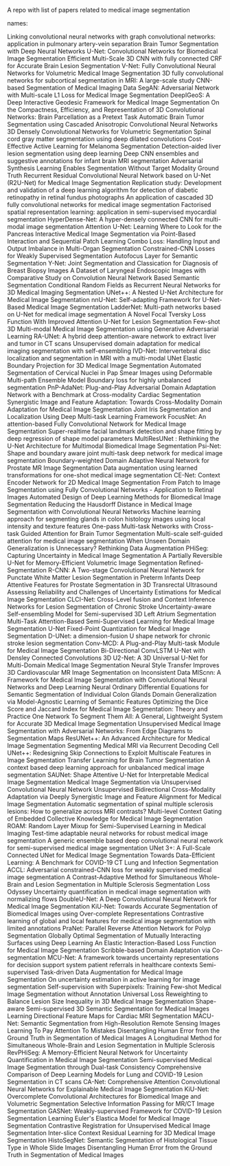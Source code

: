 A repo with list of papers related to medical image segmentation 

names: 

Linking convolutional neural networks with graph convolutional networks: application in pulmonary artery-vein separation
Brain Tumor Segmentation with Deep Neural Networks
U-Net: Convolutional Networks for Biomedical Image Segmentation
Efficient Multi-Scale 3D CNN with fully connected CRF for Accurate Brain Lesion Segmentation
V-Net: Fully Convolutional Neural Networks for Volumetric Medical Image Segmentation
3D fully convolutional networks for subcortical segmentation in MRI: A large-scale study
CNN-based Segmentation of Medical Imaging Data
 SegAN: Adversarial Network with Multi-scale L1 Loss for Medical Image Segmentation 
DeepIGeoS: A Deep Interactive Geodesic Framework for Medical Image Segmentation
On the Compactness, Efficiency, and Representation of 3D Convolutional Networks: Brain Parcellation as a Pretext Task
Automatic Brain Tumor Segmentation using Cascaded Anisotropic Convolutional Neural Networks
3D Densely Convolutional Networks for Volumetric Segmentation
Spinal cord gray matter segmentation using deep dilated convolutions
Cost-Effective Active Learning for Melanoma Segmentation
Detection-aided liver lesion segmentation using deep learning
Deep CNN ensembles and suggestive annotations for infant brain MRI segmentation
Adversarial Synthesis Learning Enables Segmentation Without Target Modality Ground Truth
Recurrent Residual Convolutional Neural Network based on U-Net (R2U-Net) for Medical Image Segmentation
Replication study: Development and validation of a deep learning algorithm for detection of diabetic retinopathy in retinal fundus photographs
An application of cascaded 3D fully convolutional networks for medical image segmentation
Factorised spatial representation learning: application in semi-supervised myocardial segmentation
HyperDense-Net: A hyper-densely connected CNN for multi-modal image segmentation
Attention U-Net:
Learning Where to Look for the Pancreas
Interactive Medical Image Segmentation via Point-Based Interaction and Sequential Patch Learning
Combo Loss: Handling Input and Output Imbalance in Multi-Organ Segmentation
Constrained-CNN Losses for Weakly Supervised Segmentation
Autofocus Layer for Semantic Segmentation
Y-Net: Joint Segmentation and Classication for Diagnosis of Breast Biopsy Images
A Dataset of Laryngeal Endoscopic Images with Comparative Study on Convolution Neural Network Based Semantic Segmentation 
Conditional Random Fields as Recurrent Neural Networks for 3D Medical Imaging Segmentation
UNet++: A Nested U-Net Architecture for Medical Image Segmentation
nnU-Net: Self-adapting Framework for U-Net-Based Medical Image Segmentation
LadderNet: Multi-path networks based on U-Net for medical image segmentation
A Novel Focal Tversky Loss Function With Improved Attention U-Net for Lesion Segmentation
Few-shot 3D Multi-modal Medical Image Segmentation using Generative Adversarial Learning
RA-UNet: A hybrid deep attention-aware network to extract liver and tumor in CT scans
Unsupervised domain adaptation for medical imaging segmentation with self-ensembling
IVD-Net: Intervertebral disc localization and segmentation in MRI with a multi-modal UNet
Elastic Boundary Projection for 3D Medical Image Segmentation
Automated Segmentation of Cervical Nuclei in Pap Smear Images using Deformable Multi-path Ensemble Model
Boundary loss for highly unbalanced segmentation
PnP-AdaNet: Plug-and-Play Adversarial Domain Adaptation Network with a Benchmark at Cross-modality Cardiac Segmentation
Synergistic Image and Feature Adaptation: Towards Cross-Modality Domain Adaptation for Medical Image Segmentation
Joint Iris Segmentation and Localization Using Deep Multi-task Learning Framework
FocusNet: An attention-based Fully Convolutional Network for Medical Image Segmentation
Super-realtime facial landmark detection and shape fitting by deep regression of shape model parameters
MultiResUNet : Rethinking the U-Net Architecture for Multimodal Biomedical Image Segmentation
Psi-Net: Shape and boundary aware joint multi-task deep network for medical image segmentation
Boundary-weighted Domain Adaptive Neural Network for Prostate MR Image Segmentation
Data augmentation using learned transformations for one-shot medical image segmentation
CE-Net: Context Encoder Network for 2D Medical Image Segmentation
From Patch to Image Segmentation using Fully Convolutional Networks - Application to Retinal Images
Automated Design of Deep Learning Methods for Biomedical Image Segmentation
Reducing the Hausdorff Distance in Medical Image Segmentation with Convolutional Neural Networks 
Machine learning approach for segmenting glands in colon histology images using local intensity and texture features
One-pass Multi-task Networks with Cross-task Guided Attention for Brain Tumor Segmentation 
Multi-scale self-guided attention for medical image segmentation
When Unseen Domain Generalization is Unnecessary? Rethinking Data Augmentation
PHiSeg: Capturing Uncertainty in Medical Image Segmentation
A Partially Reversible U-Net for Memory-Efficient Volumetric Image Segmentation 
Refined-Segmentation R-CNN: A Two-stage Convolutional Neural Network for Punctate White Matter Lesion Segmentation in Preterm Infants
Deep Attentive Features for Prostate Segmentation in 3D Transrectal Ultrasound
Assessing Reliability and Challenges of Uncertainty Estimations for Medical Image Segmentation
CLCI-Net: Cross-Level fusion and Context Inference Networks for Lesion Segmentation of Chronic Stroke
Uncertainty-aware Self-ensembling Model for Semi-supervised 3D Left Atrium Segmentation
Multi-Task Attention-Based Semi-Supervised Learning for Medical Image Segmentation
U-Net Fixed-Point Quantization for Medical Image Segmentation
D-UNet: a dimension-fusion U shape network for chronic stroke lesion segmentation
Conv-MCD: A Plug-and-Play Multi-task Module for Medical Image Segmentation
Bi-Directional ConvLSTM U-Net with Densley Connected Convolutions
3D U2-Net: A 3D Universal U-Net for Multi-Domain Medical Image Segmentation
Neural Style Transfer Improves 3D Cardiovascular MR Image Segmentation on Inconsistent Data
MIScnn: A Framework for Medical Image Segmentation with Convolutional Neural Networks and Deep Learning
Neural Ordinary Differential Equations for Semantic Segmentation of Individual Colon Glands
Domain Generalization via Model-Agnostic Learning of Semantic Features
Optimizing the Dice Score and Jaccard Index for Medical Image Segmentation: Theory and Practice
One Network To Segment Them All: A General, Lightweight System for Accurate 3D Medical Image Segmentation
Unsupervised Medical Image Segmentation with Adversarial Networks: From Edge Diagrams to Segmentation Maps
ResUNet++: An Advanced Architecture for Medical Image Segmentation
Segmenting Medical MRI via Recurrent Decoding Cell
UNet++: Redesigning Skip Connections to Exploit Multiscale Features in Image Segmentation
Transfer Learning for Brain Tumor Segmentation
A context based deep learning approach for unbalanced medical image segmentation
SAUNet: Shape Attentive U-Net for Interpretable Medical Image Segmentation
Medical Image Segmentation via Unsupervised Convolutional Neural Network
Unsupervised Bidirectional Cross-Modality Adaptation via Deeply Synergistic Image and Feature Alignment for Medical Image Segmentation
Automatic segmentation of spinal multiple sclerosis lesions: How to generalize across MRI contrasts?
Multi-level Context Gating of Embedded Collective Knowledge for Medical Image Segmentation
ROAM: Random Layer Mixup for Semi-Supervised Learning in Medical Imaging
 Test-time adaptable neural networks for robust medical image segmentation
A generic ensemble based deep convolutional neural network for semi-supervised medical image segmentation
UNet 3+: A Full-Scale Connected UNet for Medical Image Segmentation
 Towards Data-Efficient Learning: A Benchmark for COVID-19 CT Lung and Infection Segmentation
ACCL: Adversarial constrained-CNN loss for weakly supervised medical image segmentation
A Contrast-Adaptive Method for Simultaneous Whole-Brain and Lesion Segmentation in Multiple Sclerosis
Segmentation Loss Odyssey
Uncertainty quantification in medical image segmentation with normalizing flows
DoubleU-Net: A Deep Convolutional Neural Network for Medical Image Segmentation
KiU-Net: Towards Accurate Segmentation of Biomedical Images using Over-complete Representations
Contrastive learning of global and local features for medical image segmentation with limited annotations
PraNet: Parallel Reverse Attention Network for Polyp Segmentation
Globally Optimal Segmentation of Mutually Interacting Surfaces using Deep Learning
An Elastic Interaction-Based Loss Function for Medical Image Segmentation
Scribble-based Domain Adaptation via Co-segmentation
MCU-Net: A framework towards uncertainty representations for decision support system patient referrals in healthcare contexts
Semi-supervised Task-driven Data Augmentation for Medical Image Segmentation
On uncertainty estimation in active learning for image segmentation
Self-supervision with Superpixels: Training Few-shot Medical Image Segmentation without Annotation
Universal Loss Reweighting to Balance Lesion Size Inequality in 3D Medical Image Segmentation
Shape-aware Semi-supervised 3D Semantic Segmentation for Medical Images 
Learning Directional Feature Maps for Cardiac MRI Segmentation
MACU-Net: Semantic Segmentation from High-Resolution Remote Sensing Images
Learning To Pay Attention To Mistakes
Disentangling Human Error from the Ground Truth in Segmentation of Medical Images
A Longitudinal Method for Simultaneous Whole-Brain and Lesion Segmentation in Multiple Sclerosis
RevPHiSeg: A Memory-Efficient Neural Network for Uncertainty Quantification in Medical Image Segmentation
Semi-supervised Medical Image Segmentation through Dual-task Consistency
Comprehensive Comparison of Deep Learning Models for Lung and COVID-19 Lesion Segmentation in CT scans
CA-Net: Comprehensive Attention Convolutional Neural Networks for Explainable Medical Image Segmentation
KiU-Net: Overcomplete Convolutional Architectures for Biomedical Image and Volumetric Segmentation
Selective Information Passing for MR/CT Image Segmentation
GASNet: Weakly-supervised Framework for COVID-19 Lesion Segmentation 
Learning Euler's Elastica Model for Medical Image Segmentation
Contrastive Registration for Unsupervised Medical Image Segmentation
Inter-slice Context Residual Learning for 3D Medical Image Segmentation
HistoSegNet: Semantic Segmentation of Histological Tissue Type in Whole Slide Images
Disentangling Human Error from the Ground Truth in Segmentation of Medical Images

